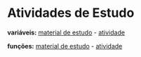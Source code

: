 # Atividades de Estudo
**variáveis:** [material de estudo](https://github.com/heliokamakawa/aula/blob/main/ddm/aulas/01-dart_sintaxe.md) - [atividade](https://github.com/heliokamakawa/flutter_course/blob/master/lib/modulo%2002%20-%20variaveis/07_atividade01.dart)


**funções:** [material de estudo](https://github.com/heliokamakawa/aula/blob/main/ddm/aulas/01-dart_sintaxe.md) - [atividade](https://github.com/heliokamakawa/flutter_course/blob/master/lib/modulo_04/aula01_funcoes/01_sintaxe/f_atividade.txt)

